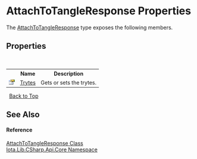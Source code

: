 # AttachToTangleResponse Properties
 

The <a href="T_Iota_Lib_CSharp_Api_Core_AttachToTangleResponse">AttachToTangleResponse</a> type exposes the following members.


## Properties
&nbsp;<table><tr><th></th><th>Name</th><th>Description</th></tr><tr><td>![Public property](media/pubproperty.gif "Public property")</td><td><a href="P_Iota_Lib_CSharp_Api_Core_AttachToTangleResponse_Trytes">Trytes</a></td><td>
Gets or sets the trytes.</td></tr></table>&nbsp;
<a href="#attachtotangleresponse-properties">Back to Top</a>

## See Also


#### Reference
<a href="T_Iota_Lib_CSharp_Api_Core_AttachToTangleResponse">AttachToTangleResponse Class</a><br /><a href="N_Iota_Lib_CSharp_Api_Core">Iota.Lib.CSharp.Api.Core Namespace</a><br />